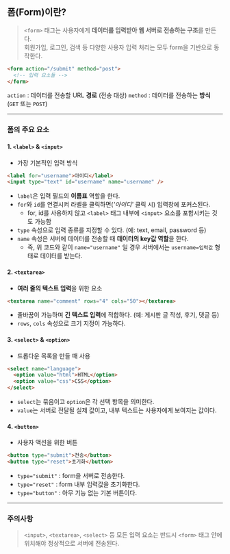 ## 폼(Form)이란?
> `<form>` 태그는 사용자에게 **데이터를 입력받아 웹 서버로 전송하는 구조**를 만든다.   
회원가입, 로그인, 검색 등 다양한 사용자 입력 처리는 모두 form을 기반으로 동작한다.

```html
<form action="/submit" method="post">
  <!-- 입력 요소들 -->
</form>
```
`action` : 데이터를 전송할 URL **경로** (전송 대상)
`method` : 데이터를 전송하는 **방식** (`GET` 또는 `POST`)

---
### 폼의 주요 요소
#### 1. `<label>` & `<input>` 
* 가장 기본적인 입력 방식
```html
<label for="username">아이디</label>
<input type="text" id="username" name="username" />
```
* `label`은 입력 필드의 **이름표** 역할을 한다.
* `for`와 `id`를 연결시켜 라벨을 클릭하면(*'아이디'* 클릭 시) 입력창에 포커스된다.
	- for, id를 사용하지 않고 `<label>` 태그 내부에 `<input>` 요소를 포함시키는 것도 가능함
* `type` 속성으로 입력 종류를 지정할 수 있다. (예: text, email, password 등)
* `name` 속성은 서버에 데이터를 전송할 때 **데이터의 key값 역할**을 한다.
	- 즉, 위 코드와 같이 `name="username"` 일 경우 서버에서는 `username=입력값` 형태로 데이터를 받는다.
 
#### 2. `<textarea>`
* **여러 줄의 텍스트 입력**을 위한 요소
```html
<textarea name="comment" rows="4" cols="50"></textarea>
```
* 줄바꿈이 가능하며 **긴 텍스트 입력**에 적합하다. (예: 게시판 글 작성, 후기, 댓글 등)
* `rows`, `cols` 속성으로 크기 지정이 가능하다.

#### 3. `<select>` & `<option>`
* 드롭다운 목록을 만들 때 사용
```html
<select name="language">
  <option value="html">HTML</option>
  <option value="css">CSS</option>
</select>
```
* `select`는 묶음이고 `option`은 각 선택 항목을 의미한다.
* `value`는 서버로 전달될 실제 값이고, 내부 텍스트는 사용자에게 보여지는 값이다.

#### 4. `<button>`
* 사용자 액션을 위한 버튼
```html
<button type="submit">전송</button>
<button type="reset">초기화</button>
```
* `type="submit"` : form을 서버로 전송한다.
* `type="reset"` : form 내부 입력값을 초기화한다.
* `type="button"` : 아무 기능 없는 기본 버튼이다.
---
### 주의사항
> `<input>`, `<textarea>`, `<select>` 등 모든 입력 요소는 반드시 `<form>` 태그 안에 위치해야 정상적으로 서버에 전송된다.
